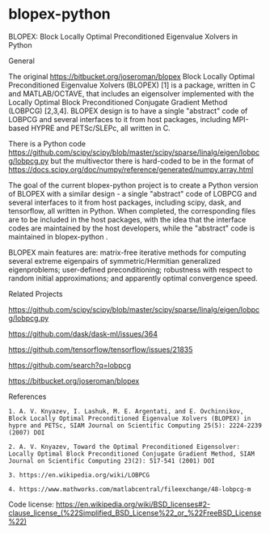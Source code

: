 # blopex-python
BLOPEX: Block Locally Optimal Preconditioned Eigenvalue Xolvers in Python

General

The original https://bitbucket.org/joseroman/blopex Block Locally Optimal Preconditioned Eigenvalue Xolvers (BLOPEX) [1] is a package, written in C and MATLAB/OCTAVE, that includes an eigensolver implemented with the Locally Optimal Block Preconditioned Conjugate Gradient Method (LOBPCG) [2,3,4]. BLOPEX design is to have a single "abstract" code of LOBPCG and several interfaces to it from host packages, including MPI-based HYPRE and PETSc/SLEPc, all written in C.

There is a Python code https://github.com/scipy/scipy/blob/master/scipy/sparse/linalg/eigen/lobpcg/lobpcg.py but the multivector there is hard-coded to be in the format of https://docs.scipy.org/doc/numpy/reference/generated/numpy.array.html

The goal of the current blopex-python project is to create a Python version of BLOPEX with a similar design - a single "abstract" code of LOBPCG and several interfaces to it from host packages, including scipy, dask, and tensorflow, all written in Python. When completed, the corresponding files are to be included in the host packages, with the idea that the interface codes are maintained by the host developers, while the "abstract" code is maintained in blopex-python .

BLOPEX main features are: matrix-free iterative methods for computing several extreme eigenpairs of symmetric/Hermitian generalized eigenproblems; user-defined preconditioning; robustness with respect to random initial approximations; and apparently optimal convergence speed.

Related Projects

https://github.com/scipy/scipy/blob/master/scipy/sparse/linalg/eigen/lobpcg/lobpcg.py 

https://github.com/dask/dask-ml/issues/364

https://github.com/tensorflow/tensorflow/issues/21835

https://github.com/search?q=lobpcg

https://bitbucket.org/joseroman/blopex

References

    1. A. V. Knyazev, I. Lashuk, M. E. Argentati, and E. Ovchinnikov, Block Locally Optimal Preconditioned Eigenvalue Xolvers (BLOPEX) in hypre and PETSc, SIAM Journal on Scientific Computing 25(5): 2224-2239 (2007) DOI

    2. A. V. Knyazev, Toward the Optimal Preconditioned Eigensolver: Locally Optimal Block Preconditioned Conjugate Gradient Method, SIAM Journal on Scientific Computing 23(2): 517-541 (2001) DOI
    
    3. https://en.wikipedia.org/wiki/LOBPCG
    
    4. https://www.mathworks.com/matlabcentral/fileexchange/48-lobpcg-m

Code license: https://en.wikipedia.org/wiki/BSD_licenses#2-clause_license_(%22Simplified_BSD_License%22_or_%22FreeBSD_License%22)
